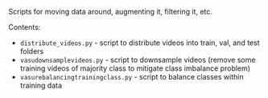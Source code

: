 Scripts for moving data around, augmenting it, filtering it, etc.

Contents:
* `distribute_videos.py` - script to distribute videos into train, val, and test folders
* `vasudownsamplevideos.py` - script to downsample videos (remove some training videos of majority class to mitigate class imbalance problem)
* `vasurebalancingtrainingclass.py` - script to balance classes within training data
